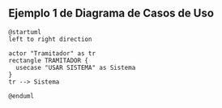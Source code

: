 ## Ejemplo 1 de Diagrama de Casos de Uso

```plantuml
@startuml
left to right direction

actor "Tramitador" as tr
rectangle TRAMITADOR {
  usecase "USAR SISTEMA" as Sistema
}
tr --> Sistema

@enduml
```